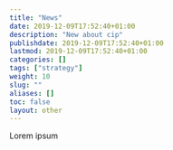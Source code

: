 ```yaml
---
title: "News"
date: 2019-12-09T17:52:40+01:00
description: "New about cip"
publishdate: 2019-12-09T17:52:40+01:00
lastmod: 2019-12-09T17:52:40+01:00
categories: []
tags: ["strategy"]
weight: 10
slug: ""
aliases: []
toc: false
layout: other
---
```



Lorem ipsum

